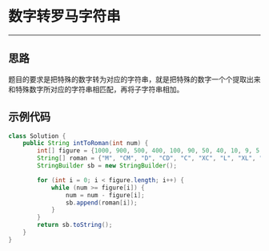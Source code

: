 # 数字转罗马字符串
---
## 思路
题目的要求是把特殊的数字转为对应的字符串，就是把特殊的数字一个个提取出来和特殊数字所对应的字符串相匹配，再将子字符串相加。

## 示例代码
```java
class Solution {
    public String intToRoman(int num) {
        int[] figure = {1000, 900, 500, 400, 100, 90, 50, 40, 10, 9, 5, 4, 1};
        String[] roman = {"M", "CM", "D", "CD", "C", "XC", "L", "XL", "X", "IX", "V", "IV", "I"};
        StringBuilder sb = new StringBuilder();

        for (int i = 0; i < figure.length; i++) {
            while (num >= figure[i]) {
                num = num - figure[i];
                sb.append(roman[i]);
            }
        }
        return sb.toString();
    }
}
```
